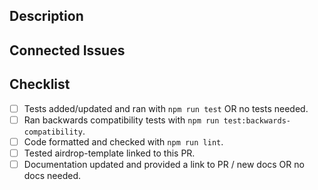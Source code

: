 ## Description

<!--
    A brief description of what the PR does/changes.
    Use active voice and present tense, e.g., This PR fixes ...
-->

## Connected Issues

<!--
    DevRev issue(s) full link(s) (e.g. https://app.devrev.ai/devrev/works/ISS-123).
-->

## Checklist

- [ ] Tests added/updated and ran with `npm run test` OR no tests needed.
- [ ] Ran backwards compatibility tests with `npm run test:backwards-compatibility`.
- [ ] Code formatted and checked with `npm run lint`.
- [ ] Tested airdrop-template linked to this PR.
- [ ] Documentation updated and provided a link to PR / new docs OR no docs needed.
